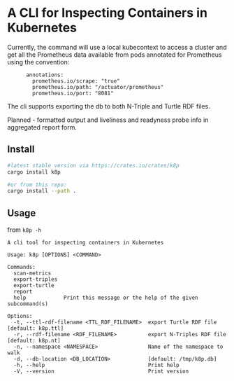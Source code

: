 A CLI for Inspecting Containers in Kubernetes
============

Currently, the command will use a local kubecontext to access a cluster
and get all the Prometheus data available from pods annotated for Prometheus
using the convention:

```
      annotations:
        prometheus.io/scrape: "true"
        prometheus.io/path: "/actuator/prometheus"
        prometheus.io/port: "8081"
```

The cli supports exporting the db to both N-Triple and Turtle RDF files.

Planned - formatted output and liveliness and readyness probe info
in aggregated report form.

Install
----------

```bash
#latest stable version via https://crates.io/crates/k8p
cargo install k8p

#or from this repo:
cargo install --path .
```

Usage
---------

from `k8p -h`

```
A cli tool for inspecting containers in Kubernetes

Usage: k8p [OPTIONS] <COMMAND>

Commands:
  scan-metrics
  export-triples
  export-turtle
  report
  help            Print this message or the help of the given subcommand(s)

Options:
  -t, --ttl-rdf-filename <TTL_RDF_FILENAME>  export Turtle RDF file [default: k8p.ttl]
  -r, --rdf-filename <RDF_FILENAME>          export N-Triples RDF file [default: k8p.nt]
  -n, --namespace <NAMESPACE>                Name of the namespace to walk
  -d, --db-location <DB_LOCATION>            [default: /tmp/k8p.db]
  -h, --help                                 Print help
  -V, --version                              Print version
```

